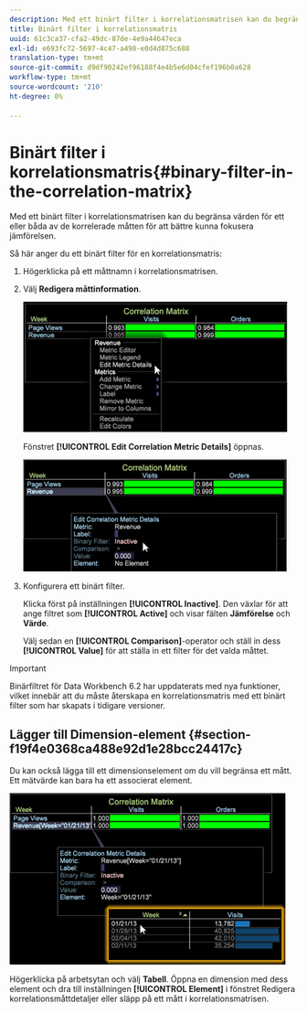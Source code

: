 ```yaml
---
description: Med ett binärt filter i korrelationsmatrisen kan du begränsa värden för ett eller båda av de korrelerade måtten för att bättre kunna fokusera jämförelsen.
title: Binärt filter i korrelationsmatris
uuid: 61c3ca37-cfa2-49dc-87de-4e9a44647eca
exl-id: e693fc72-5697-4c47-a498-e0d4d875c688
translation-type: tm+mt
source-git-commit: d9df90242ef96188f4e4b5e6d04cfef196b0a628
workflow-type: tm+mt
source-wordcount: '210'
ht-degree: 0%

---
```


# Binärt filter i korrelationsmatris{#binary-filter-in-the-correlation-matrix}

Med ett binärt filter i korrelationsmatrisen kan du begränsa värden för ett eller båda av de korrelerade måtten för att bättre kunna fokusera jämförelsen.

Så här anger du ett binärt filter för en korrelationsmatris:

1. Högerklicka på ett måttnamn i korrelationsmatrisen.
1. Välj **Redigera måttinformation**.

   ![](assets/correlation_matrix_binary_filter.png)

   Fönstret **[!UICONTROL Edit Correlation Metric Details]** öppnas.

   ![](assets/correlation_matrix_metric_details.png)

1. Konfigurera ett binärt filter.

   Klicka först på inställningen **[!UICONTROL Inactive]**. Den växlar för att ange filtret som **[!UICONTROL Active]** och visar fälten **Jämförelse** och **Värde**.

   Välj sedan en **[!UICONTROL Comparison]**-operator och ställ in dess **[!UICONTROL Value]** för att ställa in ett filter för det valda måttet.

>[!IMPORTANT]
>
>Binärfiltret för Data Workbench 6.2 har uppdaterats med nya funktioner, vilket innebär att du måste återskapa en korrelationsmatris med ett binärt filter som har skapats i tidigare versioner.

## Lägger till Dimension-element {#section-f19f4e0368ca488e92d1e28bcc24417c}

Du kan också lägga till ett dimensionselement om du vill begränsa ett mått. Ett mätvärde kan bara ha ett associerat element.

![](assets/correlation_matrix_element.png)

Högerklicka på arbetsytan och välj **Tabell**. Öppna en dimension med dess element och dra till inställningen **[!UICONTROL Element]** i fönstret Redigera korrelationsmåttdetaljer eller släpp på ett mått i korrelationsmatrisen.
